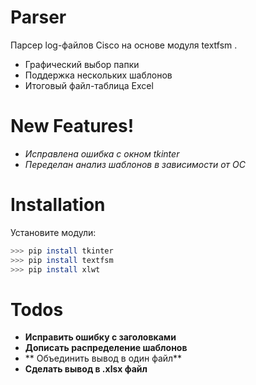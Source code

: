 # Parser
Парсер log-файлов Cisco на основе модуля textfsm   .

  - Графический выбор папки
  - Поддержка нескольких шаблонов
  - Итоговый файл-таблица Excel

# New Features!

  - *Исправлена ошибка с окном tkinter*
  - *Переделан анализ шаблонов в зависимости от ОС*

# Installation


Установите модули:

```sh
>>> pip install tkinter
>>> pip install textfsm
>>> pip install xlwt
```

# Todos
 - **Исправить ошибку с заголовками**
 - **Дописать распределение шаблонов**
 - ** Объединить вывод в один файл**
 - **Сделать вывод в .xlsx файл**


